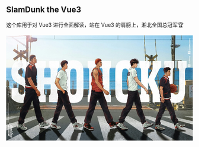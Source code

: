 ## SlamDunk the Vue3

这个库用于对 Vue3 进行全面解读，站在 Vue3 的肩膀上，湘北全国总冠军🏆

![image](./docs/.vuepress/public/hero.jpeg?raw=true)